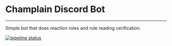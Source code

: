 <!-- https://discord.com/api/oauth2/authorize?client_id=726520970428416080&permissions=268512320&scope=bot -->

# Champlain Discord Bot
---

Simple bot that does reaction roles and rule reading verification.

[![pipeline status](https://gitlab.com/Cyb3r-Jak3/champlain_discord_bot/badges/master/pipeline.svg)](https://gitlab.com/Cyb3r-Jak3/champlain_discord_bot/-/commits/master)